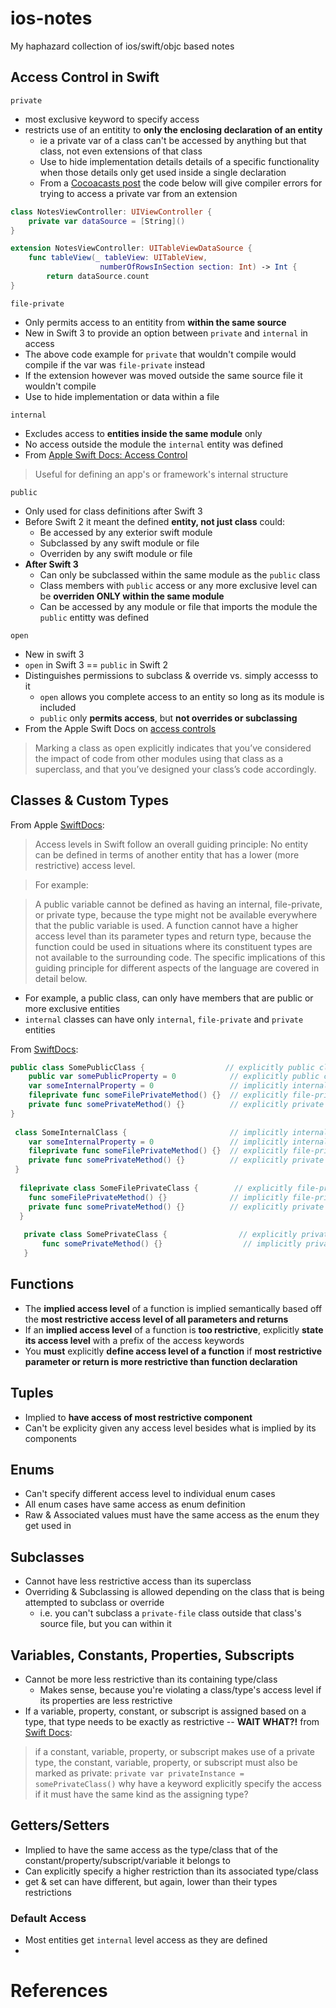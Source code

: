 # ios-notes
My haphazard collection of ios/swift/objc based notes


## Access Control in Swift

`private`
- most exclusive keyword to specify access
- restricts use of an entitity to **only the enclosing declaration of an entity**
    - ie a private var of a class can't be accessed by anything but that class, not even extensions of that class
    - Use to hide implementation details details of a specific functionality when those details only get used inside a single declaration
    - From a [Cocoacasts post][Cocoacast:private-fileprivate] the code below will give compiler errors for trying to access a private var from an extension
```swift
class NotesViewController: UIViewController {
    private var dataSource = [String]()
}

extension NotesViewController: UITableViewDataSource {
    func tableView(_ tableView: UITableView, 
                    numberOfRowsInSection section: Int) -> Int {
        return dataSource.count
}
```

`file-private`
- Only permits access to an entitity from **within the same source**
- New in Swift 3 to provide an option between `private` and `internal` in access
- The above code example for `private` that wouldn't compile would compile if the var was `file-private` instead
- If the extension however was moved outside the same source file it wouldn't compile
- Use to hide implementation or data within a file

`internal`
- Excludes access to **entities inside the same module** only
- No access outside the module the `internal` entity was defined
- From [Apple Swift Docs: Access Control][SwiftDocs:ACL]
> Useful for defining an app's or framework's internal structure

`public`
- Only used for class definitions after Swift 3
- Before Swift 2 it meant the defined **entity, not just class** could:
    - Be accessed by any exterior swift module
    - Subclassed by any swift module or file
    - Overriden by any swift module or file
- **After Swift 3**
    - Can only be subclassed within the same module as the `public` class
    - Class members with `public` access or any more exclusive level can be **overriden ONLY within the same module**
    - Can be accessed by any module or file that imports the module the `public` entitty was defined

`open`
- New in swift 3
- `open` in Swift 3 == `public` in Swift 2
- Distinguishes permissions to subclass & override vs. simply accesss to it
    - `open` allows you complete access to an entity so long as its module is included
    - `public` only **permits access**, but **not overrides or subclassing**
- From the Apple Swift Docs on [access controls][SwiftDocs:ACL]
> Marking a class as open explicitly indicates that you’ve considered the impact of code from other modules using that class as a superclass, and that you’ve designed your class’s code accordingly.

## Classes & Custom Types
From Apple [SwiftDocs][SwiftDocs:ACL]:
> Access levels in Swift follow an overall guiding principle: No entity can be defined in terms of another entity that has a lower (more restrictive) access level.

> For example:

> A public variable cannot be defined as having an internal, file-private, or private type, because the type might not be available everywhere that the public variable is used.
> A function cannot have a higher access level than its parameter types and return type, because the function could be used in situations where its constituent types are not available to the surrounding code.
> The specific implications of this guiding principle for different aspects of the language are covered in detail below.

- For example, a public class, can only have members that are public or more exclusive entities
- `internal` classes can have only `internal`, `file-private` and `private` entities

From [SwiftDocs][SwiftDocs:ACL]:
```swift
public class SomePublicClass {                  // explicitly public class
    public var somePublicProperty = 0            // explicitly public class member
    var someInternalProperty = 0                 // implicitly internal class member
    fileprivate func someFilePrivateMethod() {}  // explicitly file-private class member
    private func somePrivateMethod() {}          // explicitly private class member
}
 
 class SomeInternalClass {                       // implicitly internal class
    var someInternalProperty = 0                 // implicitly internal class member
    fileprivate func someFilePrivateMethod() {}  // explicitly file-private class member
    private func somePrivateMethod() {}          // explicitly private class member
 }
  
  fileprivate class SomeFilePrivateClass {        // explicitly file-private class
    func someFilePrivateMethod() {}              // implicitly file-private class member
    private func somePrivateMethod() {}          // explicitly private class member
  }
   
   private class SomePrivateClass {                // explicitly private class
       func somePrivateMethod() {}                  // implicitly private class member
   }
```

## Functions
- The **implied access level** of a function is implied semantically based off the **most restrictive access level of all parameters and returns**
- If an **implied access level** of a function is **too restrictive**, explicitly **state its access level** with a prefix of the access keywords
- You **must** explicitly **define access level of a function** if **most restrictive parameter or return is more restrictive than function declaration**

## Tuples
- Implied to **have access of most restrictive component**
- Can't be explicity given any access level besides what is implied by its components

## Enums
- Can't specify different access level to individual enum cases
- All enum cases have same access as enum definition 
- Raw & Associated values must have the same access as the enum they get used in

## Subclasses
- Cannot have less restrictive access than its superclass
- Overriding & Subclassing is allowed depending on the class that is being attempted to subclass or override
    - i.e. you can't subclass a `private-file` class outside that class's source file, but you can within it

## Variables, Constants, Properties, Subscripts
- Cannot be more less restrictive than its containing type/class
    - Makes sense, because you're violating a class/type's access level if its properties are less restrictive
- If a variable, property, constant, or subscript is assigned based on a type, that type needs to be exactly as restrictive
--  **WAIT WHAT?!** from [Swift Docs][SwiftDocs:ACL]:
> if a constant, variable, property, or subscript makes use of a private type, the constant, variable, property, or subscript must also be marked as private:
`private var privateInstance = somePrivateClass()` why have a keyword explicitly specify the access if it must have the same kind as the assigning type?

## Getters/Setters
- Implied to have the same access as the type/class that of the constant/property/subscript/variable it belongs to
- Can explicitly specify a higher restriction than its associated type/class
- get & set can have different, but again, lower than their types restrictions


### Default Access
- Most entities get `internal` level access as they are defined
- 


# References
[SwiftDocs:ACL]: https://developer.apple.com/library/content/documentation/Swift/Conceptual/Swift_Programming_Language/AccessControl.html "Swift-Docs: Access Control"
[Cocoacast:private-fileprivate]: https://cocoacasts.com/what-is-the-difference-between-private-and-fileprivate-in-swift-3/ "Cocoacasts: Difference between private & file-private"
